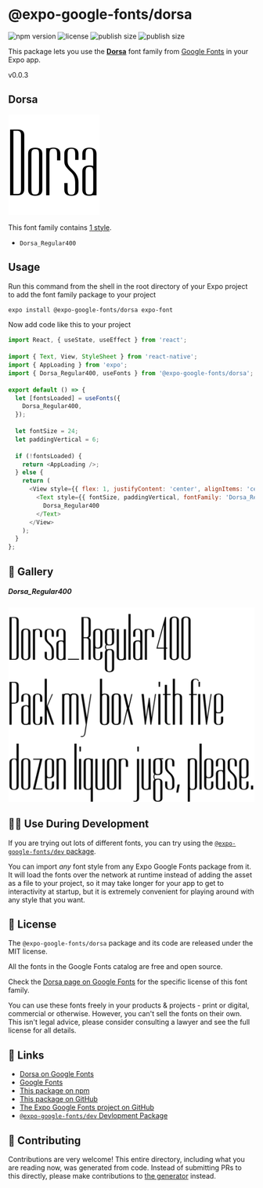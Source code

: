 # @expo-google-fonts/dorsa

![npm version](https://flat.badgen.net/npm/v/@expo-google-fonts/dorsa)
![license](https://flat.badgen.net/github/license/expo/google-fonts)
![publish size](https://flat.badgen.net/packagephobia/install/@expo-google-fonts/dorsa)
![publish size](https://flat.badgen.net/packagephobia/publish/@expo-google-fonts/dorsa)

This package lets you use the [**Dorsa**](https://fonts.google.com/specimen/Dorsa) font family from [Google Fonts](https://fonts.google.com/) in your Expo app.

v0.0.3

## Dorsa

![Dorsa](./font-family.png)

This font family contains [1 style](#-gallery).

- `Dorsa_Regular400`

## Usage

Run this command from the shell in the root directory of your Expo project to add the font family package to your project
```sh
expo install @expo-google-fonts/dorsa expo-font
```

Now add code like this to your project
```js
import React, { useState, useEffect } from 'react';

import { Text, View, StyleSheet } from 'react-native';
import { AppLoading } from 'expo';
import { Dorsa_Regular400, useFonts } from '@expo-google-fonts/dorsa';

export default () => {
  let [fontsLoaded] = useFonts({
    Dorsa_Regular400,
  });

  let fontSize = 24;
  let paddingVertical = 6;

  if (!fontsLoaded) {
    return <AppLoading />;
  } else {
    return (
      <View style={{ flex: 1, justifyContent: 'center', alignItems: 'center' }}>
        <Text style={{ fontSize, paddingVertical, fontFamily: 'Dorsa_Regular400' }}>
          Dorsa_Regular400
        </Text>
      </View>
    );
  }
};

```

## 🔡 Gallery

##### Dorsa_Regular400
![Dorsa_Regular400](./0126c6beb66497797a2fe86e3ceecbd95fadcc67cd7ba35e2b604acdda520730.ttf.png)


## 👩‍💻 Use During Development

If you are trying out lots of different fonts, you can try using the [`@expo-google-fonts/dev` package](https://github.com/expo/google-fonts/tree/master/font-packages/dev#readme).

You can import *any* font style from any Expo Google Fonts package from it. It will load the fonts
over the network at runtime instead of adding the asset as a file to your project, so it may take longer
for your app to get to interactivity at startup, but it is extremely convenient
for playing around with any style that you want.

## 📖 License

The `@expo-google-fonts/dorsa` package and its code are released under the MIT license.

All the fonts in the Google Fonts catalog are free and open source.

Check the [Dorsa page on Google Fonts](https://fonts.google.com/specimen/Dorsa) for the specific license of this font family.

You can use these fonts freely in your products & projects - print or digital, commercial or otherwise. However, you can't sell the fonts on their own. This isn't legal advice, please consider consulting a lawyer and see the full license for all details.

## 🔗 Links

- [Dorsa on Google Fonts](https://fonts.google.com/specimen/Dorsa)
- [Google Fonts](https://fonts.google.com/)
- [This package on npm](https://www.npmjs.com/package/@expo-google-fonts/dorsa)
- [This package on GitHub](https://github.com/expo/google-fonts/tree/master/font-packages/dorsa)
- [The Expo Google Fonts project on GitHub](https://github.com/expo/google-fonts)
- [`@expo-google-fonts/dev` Devlopment Package](https://github.com/expo/google-fonts/tree/master/font-packages/dev)


## 🤝 Contributing

Contributions are very welcome! This entire directory, including what you are reading now, was generated from code. Instead of submitting PRs to this directly, please make contributions to [the generator](https://github.com/expo/google-fonts/tree/master/packages/generator) instead.
